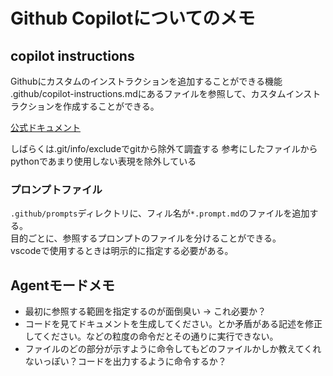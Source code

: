 # Github Copilotについてのメモ

## copilot instructions

Githubにカスタムのインストラクションを追加することができる機能  
.github/copilot-instructions.mdにあるファイルを参照して、カスタムインストラクションを作成することができる。

[公式ドキュメント](https://docs.github.com/ja/copilot/customizing-copilot/adding-repository-custom-instructions-for-github-copilot)

しばらくは.git/info/excludeでgitから除外て調査する
参考にしたファイルからpythonであまり使用しない表現を除外している

### プロンプトファイル

`.github/prompts`ディレクトリに、フィル名が`*.prompt.md`のファイルを追加する。  
目的ごとに、参照するプロンプトのファイルを分けることができる。  
vscodeで使用するときは明示的に指定する必要がある。


## Agentモードメモ

- 最初に参照する範囲を指定するのが面倒臭い -> これ必要か？
- コードを見てドキュメントを生成してください。とか矛盾がある記述を修正してください。などの粒度の命令だとその通りに実行できない。
- ファイルのどの部分が示すように命令してもどのファイルかしか教えてくれないっぽい？コードを出力するように命令するか？